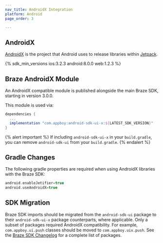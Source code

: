 ```yaml
---
nav_title: AndroidX Integration
platform: Android
page_order: 3

---
```

## AndroidX
[AndroidX][1] is the project that Android uses to release libraries within [Jetpack][2].

{% sdk_min_versions ios:3.2.3 android:8.0.0 web:1.2.3 %}

## Braze AndroidX Module
An AndroidX compatible module is published alongside the main Braze SDK, starting in version 3.0.0.

This module is used via:

```gradle
dependencies {
  ...
  implementation "com.appboy:android-sdk-ui-x:${LATEST_SDK_VERSION}"
}
```

{% alert important %}
If including `android-sdk-ui-x` in your `build.gradle`, you can remove `android-sdk-ui` from your `build.gradle`.
{% endalert %}

## Gradle Changes
The following gradle properties are required when using AndroidX libraries with the Braze SDK:

```gradle
android.enableJetifier=true
android.useAndroidX=true
```

## SDK Migration
Braze SDK imports should be migrated from the `android-sdk-ui` package to their `android-sdk-ui-x` package counterparts, where applicable. Only a subset of packages required AndroidX compatibility. For example, `com.appboy.ui.push` classes should be moved to `com.appboy.uix.push`. See the [Braze SDK Changelog][3] for a complete list of packages.

[1]: https://developer.android.com/jetpack/androidx/
[2]: https://developer.android.com/jetpack/
[3]: https://github.com/Appboy/appboy-android-sdk/blob/master/CHANGELOG.md
